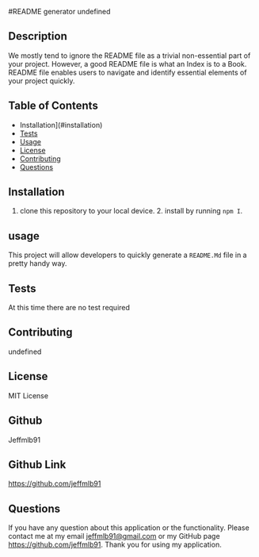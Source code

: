 
  #README generator undefined

  ## Description

  We mostly tend to ignore the README file as a trivial non-essential part of your project. However, a good README file is what an Index is to a Book. README file enables users to navigate and identify essential elements of your project quickly. 

  ## Table of Contents

  * Installation](#installation)
  * [Tests](#tests)
  * [Usage](#usage)
  * [License](#license)
  * [Contributing](#contributing)
  * [Questions](#questions)
  
  ## Installation 
  1. clone this repository to your local device. 2. install  by running `npm I`.

  ## usage
  This project will allow developers to quickly generate a `README.Md` file in a pretty handy way.

  ## Tests
  At this time there are no test required

  ## Contributing
  undefined

  ## License
  MIT License
  
  ## Github
  Jeffmlb91  
      
  ## Github Link
  https://github.com/jeffmlb91

  ## Questions
  If you have any question about this application or the functionality.
  Please contact me at my email jeffmlb91@gmail.com or my GitHub page https://github.com/jeffmlb91.
  Thank you for using my application.
  